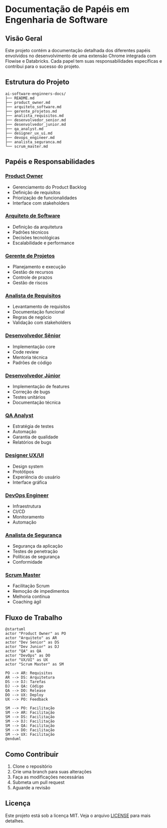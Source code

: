 # Documentação de Papéis em Engenharia de Software

## Visão Geral
Este projeto contém a documentação detalhada dos diferentes papéis envolvidos no desenvolvimento de uma extensão Chrome integrada com Flowise e Databricks. Cada papel tem suas responsabilidades específicas e contribui para o sucesso do projeto.

## Estrutura do Projeto
```
ai-software-enginners-docs/
├── README.md
├── product_owner.md
├── arquiteto_software.md
├── gerente_projetos.md
├── analista_requisitos.md
├── desenvolvedor_senior.md
├── desenvolvedor_junior.md
├── qa_analyst.md
├── designer_ux_ui.md
├── devops_engineer.md
├── analista_seguranca.md
└── scrum_master.md
```

## Papéis e Responsabilidades

### [Product Owner](./product_owner.md)
- Gerenciamento do Product Backlog
- Definição de requisitos
- Priorização de funcionalidades
- Interface com stakeholders

### [Arquiteto de Software](./arquiteto_software.md)
- Definição da arquitetura
- Padrões técnicos
- Decisões tecnológicas
- Escalabilidade e performance

### [Gerente de Projetos](./gerente_projetos.md)
- Planejamento e execução
- Gestão de recursos
- Controle de prazos
- Gestão de riscos

### [Analista de Requisitos](./analista_requisitos.md)
- Levantamento de requisitos
- Documentação funcional
- Regras de negócio
- Validação com stakeholders

### [Desenvolvedor Sênior](./desenvolvedor_senior.md)
- Implementação core
- Code review
- Mentoria técnica
- Padrões de código

### [Desenvolvedor Júnior](./desenvolvedor_junior.md)
- Implementação de features
- Correção de bugs
- Testes unitários
- Documentação técnica

### [QA Analyst](./qa_analyst.md)
- Estratégia de testes
- Automação
- Garantia de qualidade
- Relatórios de bugs

### [Designer UX/UI](./designer_ux_ui.md)
- Design system
- Protótipos
- Experiência do usuário
- Interface gráfica

### [DevOps Engineer](./devops_engineer.md)
- Infraestrutura
- CI/CD
- Monitoramento
- Automação

### [Analista de Segurança](./analista_seguranca.md)
- Segurança da aplicação
- Testes de penetração
- Políticas de segurança
- Conformidade

### [Scrum Master](./scrum_master.md)
- Facilitação Scrum
- Remoção de impedimentos
- Melhoria contínua
- Coaching ágil

## Fluxo de Trabalho

```plantuml
@startuml
actor "Product Owner" as PO
actor "Arquiteto" as AR
actor "Dev Senior" as DS
actor "Dev Junior" as DJ
actor "QA" as QA
actor "DevOps" as DO
actor "UX/UI" as UX
actor "Scrum Master" as SM

PO --> AR: Requisitos
AR --> DS: Arquitetura
DS --> DJ: Tarefas
DJ --> QA: Código
QA --> DO: Release
DO --> UX: Deploy
UX --> PO: Feedback

SM --> PO: Facilitação
SM --> AR: Facilitação
SM --> DS: Facilitação
SM --> DJ: Facilitação
SM --> QA: Facilitação
SM --> DO: Facilitação
SM --> UX: Facilitação
@enduml
```

## Como Contribuir
1. Clone o repositório
2. Crie uma branch para suas alterações
3. Faça as modificações necessárias
4. Submeta um pull request
5. Aguarde a revisão

## Licença
Este projeto está sob a licença MIT. Veja o arquivo [LICENSE](./LICENSE) para mais detalhes. 